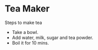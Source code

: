# Tea Maker
Steps to make tea

- Take a bowl.
- Add water, milk, sugar and tea powder.
- Boil it for 10 mins.
